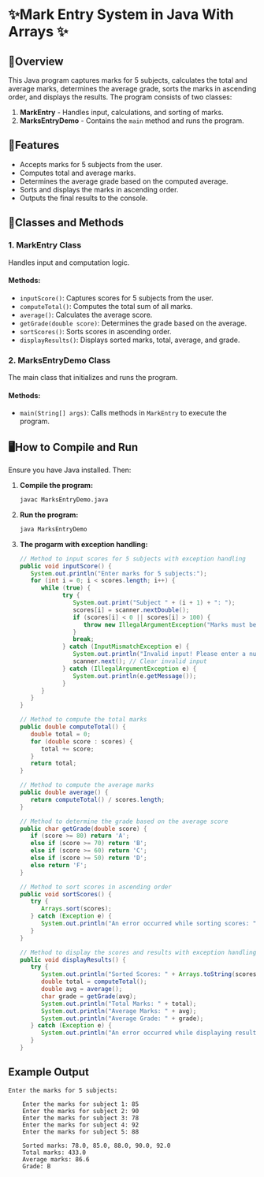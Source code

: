 # ✨Mark Entry System in Java With Arrays ✨

## 🚀Overview
This Java program captures marks for 5 subjects, calculates the total and average marks, determines the average grade, sorts the marks in ascending order, and displays the results. The program consists of two classes:

1. **MarkEntry** - Handles input, calculations, and sorting of marks.
2. **MarksEntryDemo** - Contains the `main` method and runs the program.

## 🎡Features
- Accepts marks for 5 subjects from the user.
- Computes total and average marks.
- Determines the average grade based on the computed average.
- Sorts and displays the marks in ascending order.
- Outputs the final results to the console.

## 🔮Classes and Methods

### **1. MarkEntry Class**
Handles input and computation logic.

#### **Methods:**
- `inputScore()`: Captures scores for 5 subjects from the user.
- `computeTotal()`: Computes the total sum of all marks.
- `average()`: Calculates the average score.
- `getGrade(double score)`: Determines the grade based on the average.
- `sortScores()`: Sorts scores in ascending order.
- `displayResults()`: Displays sorted marks, total, average, and grade.

### **2. MarksEntryDemo Class**
The main class that initializes and runs the program.

#### **Methods:**
- `main(String[] args)`: Calls methods in `MarkEntry` to execute the program.

## 🖥How to Compile and Run
Ensure you have Java installed. Then:

1. **Compile the program:**
   ```sh
   javac MarksEntryDemo.java
   ```

2. **Run the program:**
   ```sh
   java MarksEntryDemo
   ```

3. **The progarm with exception handling:**
   ``` java
   // Method to input scores for 5 subjects with exception handling
   public void inputScore() {
      System.out.println("Enter marks for 5 subjects:");
      for (int i = 0; i < scores.length; i++) {
         while (true) {
               try {
                  System.out.print("Subject " + (i + 1) + ": ");
                  scores[i] = scanner.nextDouble();
                  if (scores[i] < 0 || scores[i] > 100) {
                     throw new IllegalArgumentException("Marks must be between 0 and 100.");
                  }
                  break;
               } catch (InputMismatchException e) {
                  System.out.println("Invalid input! Please enter a numeric value.");
                  scanner.next(); // Clear invalid input
               } catch (IllegalArgumentException e) {
                  System.out.println(e.getMessage());
               }
         }
      }
   }

   // Method to compute the total marks
   public double computeTotal() {
      double total = 0;
      for (double score : scores) {
         total += score;
      }
      return total;
   }

   // Method to compute the average marks
   public double average() {
      return computeTotal() / scores.length;
   }

   // Method to determine the grade based on the average score
   public char getGrade(double score) {
      if (score >= 80) return 'A';
      else if (score >= 70) return 'B';
      else if (score >= 60) return 'C';
      else if (score >= 50) return 'D';
      else return 'F';
   }

   // Method to sort scores in ascending order
   public void sortScores() {
      try {
         Arrays.sort(scores);
      } catch (Exception e) {
         System.out.println("An error occurred while sorting scores: " + e.getMessage());
      }
   }

   // Method to display the scores and results with exception handling
   public void displayResults() {
      try {
         System.out.println("Sorted Scores: " + Arrays.toString(scores));
         double total = computeTotal();
         double avg = average();
         char grade = getGrade(avg);
         System.out.println("Total Marks: " + total);
         System.out.println("Average Marks: " + avg);
         System.out.println("Average Grade: " + grade);
      } catch (Exception e) {
         System.out.println("An error occurred while displaying results: " + e.getMessage());
      }
   }
   ```

## Example Output

```
Enter the marks for 5 subjects:

    Enter the marks for subject 1: 85
    Enter the marks for subject 2: 90
    Enter the marks for subject 3: 78
    Enter the marks for subject 4: 92
    Enter the marks for subject 5: 88

    Sorted marks: 78.0, 85.0, 88.0, 90.0, 92.0
    Total marks: 433.0
    Average marks: 86.6
    Grade: B
```             
